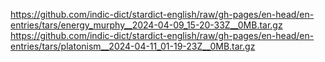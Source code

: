https://github.com/indic-dict/stardict-english/raw/gh-pages/en-head/en-entries/tars/energy_murphy__2024-04-09_15-20-33Z__0MB.tar.gz  
https://github.com/indic-dict/stardict-english/raw/gh-pages/en-head/en-entries/tars/platonism__2024-04-11_01-19-23Z__0MB.tar.gz  
